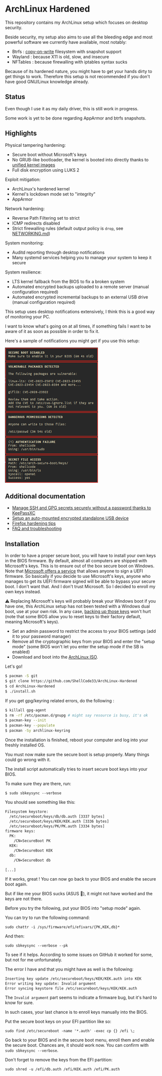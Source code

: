 # ArchLinux Hardened

This repository contains my ArchLinux setup which focuses on desktop security.

Beside security, my setup also aims to use all the bleeding edge and most powerful software we currently have available, most notably:

- Btrfs : [copy-on-write](https://en.wikipedia.org/wiki/Copy-on-write) filesystem with snapshot support
- Wayland : because X11 is old, slow, and insecure
- NFTables : because firewalling with iptables syntax sucks

Because of its hardened nature, you might have to get your hands dirty to get things to work.
Therefore this setup is not recommended if you don't have good GNU/Linux knowledge already.

## Status

Even though I use it as my daily driver, this is still work in progress.

Some work is yet to be done regarding AppArmor and btrfs snapshots.

## Highlights

Physical tampering hardening:

- Secure boot without Microsoft's keys
- No GRUB-like bootloader, the kernel is booted into directly thanks to [unified kernel images](https://wiki.archlinux.org/title/Unified_kernel_image)
- Full disk encryption using LUKS 2

Exploit mitigation:

- ArchLinux's hardened kernel
- Kernel's lockdown mode set to "integrity"
- AppArmor

Network hardening:

- Reverse Path Filtering set to strict
- ICMP redirects disabled
- Strict firewalling rules (default output policy is `drop`, see [NETWORKING.md](https://github.com/ShellCode33/ArchLinux-Hardened/blob/master/docs/NETWORKING.md))

System monitoring:

- Auditd reporting through desktop notifications
- Many systemd services helping you to manage your system to keep it secure

System resilience:

- LTS kernel fallback from the BIOS to fix a broken system
- Automated encrypted backups uploaded to a remote server (manual configuration required)
- Automated encrypted incremental backups to an external USB drive (manual configuration required)


This setup uses desktop notifications extensively, I think this is a good way of monitoring your PC.

I want to know what's going on at all times, if something fails I want to be aware of it as soon as possible in order to fix it.

Here's a sample of notifications you might get if you use this setup:

![alt security notification](images/security-notifications.png)

## Additional documentation

- [Manage SSH and GPG secrets securely without a password thanks to KeePassXC](docs/HOW_TO_MANAGE_SECRETS.md)
- [Setup an auto-mounted encrypted standalone USB device](docs/HOW_TO_SECURE_USB_DEVICE.md)
- [Firefox hardening tips](docs/HOW_TO_FIREFOX.md)
- [FAQ and troubleshooting](docs/FAQ_AND_TROUBLESHOOTING.md)

## Installation

In order to have a proper secure boot, you will have to install your own keys in the BIOS firmware.
By default, almost all computers are shipped with Microsoft's keys. This is to ensure out of the box
secure boot on Windows. Note that [Microsoft offers a service](https://learn.microsoft.com/en-us/windows-hardware/drivers/dashboard/file-signing-manage)
that allows anyone to sign a UEFI firmware. So basically if you decide to use Microsoft's keys,
anyone who manages to get its UEFI firmware signed will be able to bypass your secure boot.
I don't want that. And I don't trust Microsoft. So I decided to enroll my own keys instead.

⚠  Replacing Microsoft's keys will probably break your Windows boot if you have one, this ArchLinux setup has not been tested with a Windows dual boot, use at your own risk. In any case, [backing up those keys](https://wiki.archlinux.org/title/Unified_Extensible_Firmware_Interface/Secure_Boot#Backing_up_current_variables) won't hurt (note that some BIOS allow you to reset keys to their factory default, meaning Microsoft's keys).

- Set an admin password to restrict the access to your BIOS settings (add it to your password manager)
- Remove all the cryptographic keys from your BIOS and enter the "setup mode" (some BIOS won't let you enter the setup mode if the SB is enabled)
- Download and boot into the [ArchLinux ISO](https://archlinux.org/download/).

Let's go!

```sh
$ pacman -S git
$ git clone https://github.com/ShellCode33/ArchLinux-Hardened
$ cd ArchLinux-Hardened
$ ./install.sh
```

If you get gpg/keyring related errors, do the following :

```sh
$ killall gpg-agent
$ rm -rf /etc/pacman.d/gnupg # might say resource is busy, it's ok
$ pacman-key --init
$ pacman-key --populate
$ pacman -Sy archlinux-keyring
```

Once the installation is finished, reboot your computer and log into your freshly installed OS.

You must now make sure the secure boot is setup properly. Many things could go wrong with it.

The install script automatically tries to insert secure boot keys into your BIOS.

To make sure they are there, run:

```
$ sudo sbkeysync --verbose
```

You should see something like this:

```
Filesystem keystore:
  /etc/secureboot/keys/db/db.auth [3337 bytes]
  /etc/secureboot/keys/KEK/KEK.auth [3336 bytes]
  /etc/secureboot/keys/PK/PK.auth [3334 bytes]
firmware keys:
  PK:
    /CN=SecureBoot PK
  KEK:
    /CN=SecureBoot KEK
  db:
    /CN=SecureBoot db

[...]
```

If it works, great ! You can now go back to your BIOS and enable the secure boot again.

But if like me your BIOS sucks (ASUS 👀), it might not have worked and the keys are not there.

Before you try the following, put your BIOS into "setup mode" again.

You can try to run the following command:

```
sudo chattr -i /sys/firmware/efi/efivars/{PK,KEK,db}*
```

And then:

```
sudo sbkeysync --verbose --pk
```

To see if it helps. According to some issues on GitHub it worked for some, but not for me unfortunately.

The error I have and that you might have as well is the following:

```
Inserting key update /etc/secureboot/keys/KEK/KEK.auth into KEK
Error writing key update: Invalid argument
Error syncing keystore file /etc/secureboot/keys/KEK/KEK.auth
```

The `Invalid argument` part seems to indicate a firmware bug, but it's hard to know for sure.

In such cases, your last chance is to enroll keys manually into the BIOS.

Put the secure boot keys on your EFI partition like so:

```
sudo find /etc/secureboot -name '*.auth' -exec cp {} /efi \;
```

Go back to your BIOS and in the secure boot menu, enroll them and enable the secure boot.
Chances are, it should work now. You can confirm with `sudo sbkeysync --verbose`.

Don't forget to remove the keys from the EFI partition:

```
sudo shred -u /efi/db.auth /efi/KEK.auth /efi/PK.auth
```
